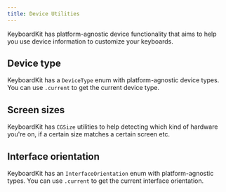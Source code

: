 ```yaml
---
title: Device Utilities
---
```


KeyboardKit has platform-agnostic device functionality that aims to help you use device information to customize your keyboards.



## Device type

KeyboardKit has a ``DeviceType`` enum with platform-agnostic device types. You can use ``.current`` to get the current device type.



## Screen sizes

KeyboardKit has `CGSize` utilities to help detecting which kind of hardware you're on, if a certain size matches a certain screen etc.



## Interface orientation

KeyboardKit has an ``InterfaceOrientation`` enum with platform-agnostic types. You can use ``.current`` to get the current interface orientation.



[Pro]: /pro
